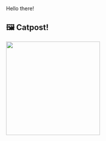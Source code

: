 Hello there!



## 🖼️ Catpost!

<sub>
    <img src="https://cdn2.thecatapi.com/images/tV9Ek9Tvm.jpg" height="256">
</sub>

